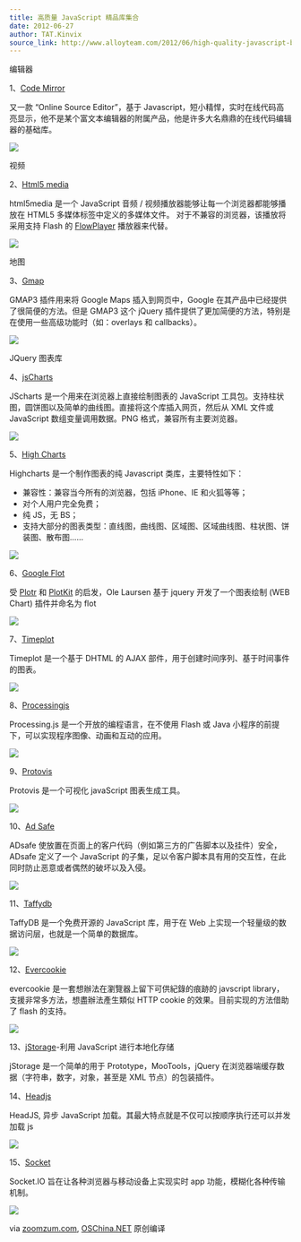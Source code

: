 ```yaml
---
title: 高质量 JavaScript 精品库集合
date: 2012-06-27
author: TAT.Kinvix
source_link: http://www.alloyteam.com/2012/06/high-quality-javascript-boutique-library-collection/
---
```


编辑器

1、[Code Mirror](http://www.oschina.net/p/codemirror)

又一款 “Online Source Editor”，基于 Javascript，短小精悍，实时在线代码高亮显示，他不是某个富文本编辑器的附属产品，他是许多大名鼎鼎的在线代码编辑器的基础库。

![](http://www.alloyteam.com/wp-content/uploads/auto_save_image/2012/06/121125rUG.png)

视频

2、[Html5 media](http://www.oschina.net/p/html5media)

html5media 是一个 JavaScript 音频 / 视频播放器能够让每一个浏览器都能够播放在 HTML5 多媒体标签中定义的多媒体文件。 对于不兼容的浏览器，该播放将采用支持 Flash 的 [FlowPlayer](http://www.oschina.net/p/flowplayer) 播放器来代替。

![](http://www.alloyteam.com/wp-content/uploads/auto_save_image/2012/06/121126acB.png)

地图

3、[Gmap](http://www.oschina.net/p/gmap3)

GMAP3 插件用来将 Google Maps 插入到网页中，Google 在其产品中已经提供了很简便的方法。但是 GMAP3 这个 jQuery 插件提供了更加简便的方法，特别是在使用一些高级功能时（如：overlays 和 callbacks）。

![](http://www.alloyteam.com/wp-content/uploads/auto_save_image/2012/06/121128oxv.png)

JQuery 图表库

4、[jsCharts](http://www.oschina.net/p/jscharts)

JScharts 是一个用来在浏览器上直接绘制图表的 JavaScript 工具包。支持柱状图，圆饼图以及简单的曲线图。直接将这个库插入网页，然后从 XML 文件或 JavaScript 数组变量调用数据。PNG 格式，兼容所有主要浏览器。

![](http://www.alloyteam.com/wp-content/uploads/auto_save_image/2012/06/121130Dza.png)

5、[High Charts](http://www.oschina.net/p/highcharts)

Highcharts 是一个制作图表的纯 Javascript 类库，主要特性如下：

-   兼容性：兼容当今所有的浏览器，包括 iPhone、IE 和火狐等等；
-   对个人用户完全免费；
-   纯 JS，无 BS；
-   支持大部分的图表类型：直线图，曲线图、区域图、区域曲线图、柱状图、饼装图、散布图......

![](http://www.alloyteam.com/wp-content/uploads/auto_save_image/2012/06/121131OkK.png)

6、[Google Flot](http://www.oschina.net/p/flot)

受 [Plotr](http://www.oschina.net/p/plotr) 和 [PlotKit](http://www.oschina.net/p/plotkit) 的启发，Ole Laursen 基于 jquery 开发了一个图表绘制 (WEB Chart) 插件并命名为 flot

![](http://www.alloyteam.com/wp-content/uploads/auto_save_image/2012/06/1211332dh.png)

7、[Timeplot](http://www.oschina.net/p/timeplot)

Timeplot 是一个基于 DHTML 的 AJAX 部件，用于创建时间序列、基于时间事件的图表。

![](http://www.alloyteam.com/wp-content/uploads/auto_save_image/2012/06/1211345pK.png)

8、[Processingjs](http://www.oschina.net/p/processing_js)

Processing.js 是一个开放的编程语言，在不使用 Flash 或 Java 小程序的前提下，可以实现程序图像、动画和互动的应用。

![](http://www.alloyteam.com/wp-content/uploads/auto_save_image/2012/06/121135YOU.png)

9、[Protovis](http://www.oschina.net/p/protovis)

Protovis 是一个可视化 javaScript 图表生成工具。

![](http://www.alloyteam.com/wp-content/uploads/auto_save_image/2012/06/1211370HX.png)

10、[Ad Safe](http://www.oschina.net/p/adsafe)

ADsafe 使放置在页面上的客户代码（例如第三方的广告脚本以及挂件）安全，ADsafe 定义了一个 JavaScript 的子集，足以令客户脚本具有用的交互性，在此同时防止恶意或者偶然的破坏以及入侵。

[![](http://www.alloyteam.com/wp-content/uploads/auto_save_image/2012/06/121137XEG.gif)](http://zoomzum.com/wp-content/uploads/2012/02/adsafe.gif)

11、[Taffydb](http://www.oschina.net/p/taffydb)

TaffyDB 是一个免费开源的 JavaScript 库，用于在 Web 上实现一个轻量级的数据访问层，也就是一个简单的数据库。

![](http://www.alloyteam.com/wp-content/uploads/auto_save_image/2012/06/121139Yvw.png)

12、[Evercookie](http://www.oschina.net/p/evercookie)

evercookie 是一套想辦法在瀏覽器上留下可供紀錄的痕跡的 javscript library，支援非常多方法，想盡辦法產生類似 HTTP cookie 的效果。目前实现的方法借助了 flash 的支持。

![](http://www.alloyteam.com/wp-content/uploads/auto_save_image/2012/06/121140aK0.png)

13、[jStorage](http://www.oschina.net/p/jstorage)-利用 JavaScript 进行本地化存储

jStorage 是一个简单的用于 Prototype，MooTools，jQuery 在浏览器端缓存数据（字符串，数字，对象，甚至是 XML 节点）的包装插件。

14、[Headjs](http://www.oschina.net/p/headjs)

HeadJS, 异步 JavaScript 加载。其最大特点就是不仅可以按顺序执行还可以并发加载 js

![](http://www.alloyteam.com/wp-content/uploads/auto_save_image/2012/06/121141yBr.png)

15、[Socket](http://www.oschina.net/p/socket-io)

Socket.IO 旨在让各种浏览器与移动设备上实现实时 app 功能，模糊化各种传输机制。

![](http://www.alloyteam.com/wp-content/uploads/auto_save_image/2012/06/121143csU.png)

via [zoomzum.com](http://zoomzum.com/list-of-highly-useful-javascript-libraries-for-developers/), [OSChina.NET](http://www.oschina.net/) 原创编译